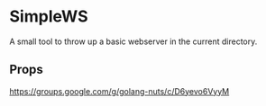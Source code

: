 # SimpleWS
A small tool to throw up a basic webserver in the current directory.

## Props
https://groups.google.com/g/golang-nuts/c/D6yevo6VyyM

